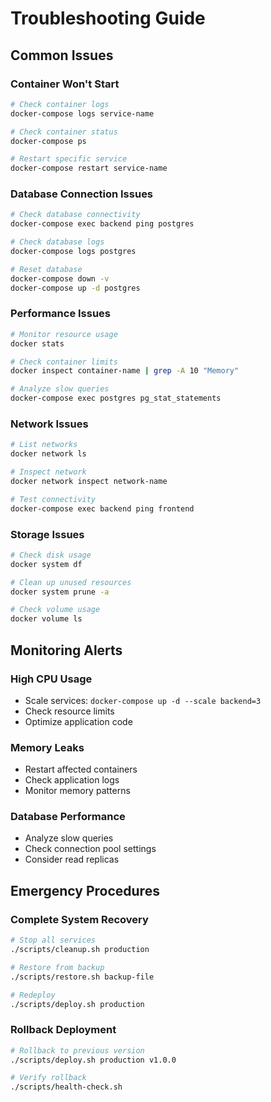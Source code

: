 # Troubleshooting Guide

## Common Issues

### Container Won't Start

```bash
# Check container logs
docker-compose logs service-name

# Check container status
docker-compose ps

# Restart specific service
docker-compose restart service-name
```

### Database Connection Issues

```bash
# Check database connectivity
docker-compose exec backend ping postgres

# Check database logs
docker-compose logs postgres

# Reset database
docker-compose down -v
docker-compose up -d postgres
```

### Performance Issues

```bash
# Monitor resource usage
docker stats

# Check container limits
docker inspect container-name | grep -A 10 "Memory"

# Analyze slow queries
docker-compose exec postgres pg_stat_statements
```

### Network Issues

```bash
# List networks
docker network ls

# Inspect network
docker network inspect network-name

# Test connectivity
docker-compose exec backend ping frontend
```

### Storage Issues

```bash
# Check disk usage
docker system df

# Clean up unused resources
docker system prune -a

# Check volume usage
docker volume ls
```

## Monitoring Alerts

### High CPU Usage

- Scale services: `docker-compose up -d --scale backend=3`
- Check resource limits
- Optimize application code

### Memory Leaks

- Restart affected containers
- Check application logs
- Monitor memory patterns

### Database Performance

- Analyze slow queries
- Check connection pool settings
- Consider read replicas

## Emergency Procedures

### Complete System Recovery

```bash
# Stop all services
./scripts/cleanup.sh production

# Restore from backup
./scripts/restore.sh backup-file

# Redeploy
./scripts/deploy.sh production
```

### Rollback Deployment

```bash
# Rollback to previous version
./scripts/deploy.sh production v1.0.0

# Verify rollback
./scripts/health-check.sh
```
